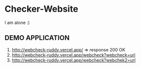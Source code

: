 # Checker-Website
I am alone :) 


## DEMO APPLICATION ##
1. http://webcheck-ruddy.vercel.app/ => response 200 OK
2. http://webcheck-ruddy.vercel.app/webcheck?webcheck=url
3. http://webcheck-ruddy.vercel.app/webcheck?webchek2=url
